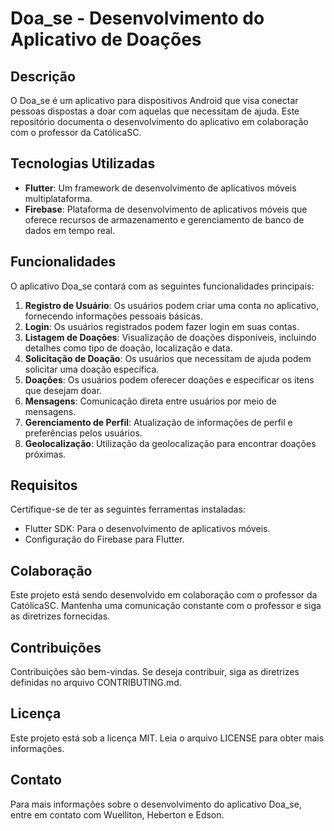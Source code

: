 # Doa_se - Desenvolvimento do Aplicativo de Doações

## Descrição

O Doa_se é um aplicativo para dispositivos Android que visa conectar pessoas dispostas a doar com aquelas que necessitam de ajuda. Este repositório documenta o desenvolvimento do aplicativo em colaboração com o professor da CatólicaSC.

## Tecnologias Utilizadas

- **Flutter**: Um framework de desenvolvimento de aplicativos móveis multiplataforma.
- **Firebase**: Plataforma de desenvolvimento de aplicativos móveis que oferece recursos de armazenamento e gerenciamento de banco de dados em tempo real.

## Funcionalidades

O aplicativo Doa_se contará com as seguintes funcionalidades principais:

1. **Registro de Usuário**: Os usuários podem criar uma conta no aplicativo, fornecendo informações pessoais básicas.
2. **Login**: Os usuários registrados podem fazer login em suas contas.
3. **Listagem de Doações**: Visualização de doações disponíveis, incluindo detalhes como tipo de doação, localização e data.
4. **Solicitação de Doação**: Os usuários que necessitam de ajuda podem solicitar uma doação específica.
5. **Doações**: Os usuários podem oferecer doações e especificar os itens que desejam doar.
6. **Mensagens**: Comunicação direta entre usuários por meio de mensagens.
7. **Gerenciamento de Perfil**: Atualização de informações de perfil e preferências pelos usuários.
8. **Geolocalização**: Utilização da geolocalização para encontrar doações próximas.

## Requisitos

Certifique-se de ter as seguintes ferramentas instaladas:

- Flutter SDK: Para o desenvolvimento de aplicativos móveis.
- Configuração do Firebase para Flutter.

## Colaboração

Este projeto está sendo desenvolvido em colaboração com o professor da CatólicaSC. Mantenha uma comunicação constante com o professor e siga as diretrizes fornecidas.

## Contribuições

Contribuições são bem-vindas. Se deseja contribuir, siga as diretrizes definidas no arquivo CONTRIBUTING.md.

## Licença

Este projeto está sob a licença MIT. Leia o arquivo LICENSE para obter mais informações.

## Contato

Para mais informações sobre o desenvolvimento do aplicativo Doa_se, entre em contato com Wuelliton, Heberton e Edson.
